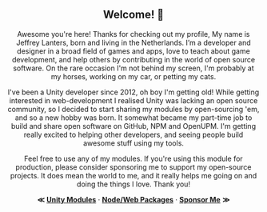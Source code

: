 <div align="center">

## Welcome! 🦝

Awesome you're here! Thanks for checking out my profile, My name is Jeffrey Lanters, born and living in the Netherlands. I’m a developer and designer in a broad field of games and apps, love to teach about game development, and help others by contributing in the world of open source software. On the rare occasion I'm not behind my screen, I'm probably at my horses, working on my car, or petting my cats. 

I've been a Unity developer since 2012, oh boy I'm getting old! While getting interested in web-development I realised Unity was lacking an open source community, so I decided to start sharing my modules by open-sourcing 'em, and so a new hobby was born. It somewhat became my part-time job to build and share open software on GitHub, NPM and OpenUPM. I'm getting really excited to helping other developers, and seeing people build awesome stuff using my tools.

Feel free to use any of my modules. If you're using this module for production, please consider sponsoring me to support my open-source projects. It does mean the world to me, and it really helps me going on and doing the things I love. Thank you!

**&Lt;**
[**Unity Modules**](https://github.com/jeffreylanters?tab=repositories&q=&type=public&language=c%23&sort=stargazers) &middot;
[**Node/Web Packages**](https://github.com/jeffreylanters?tab=repositories&q=&type=public&language=typescript&sort=stargazers) &middot;
[**Sponsor Me**](https://github.com/sponsors/jeffreylanters)
**&Gt;**

</div>
